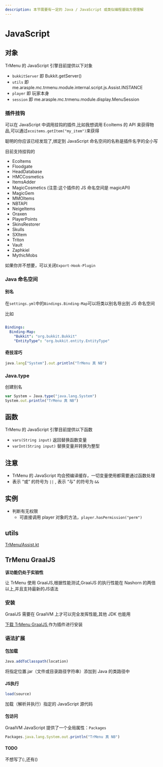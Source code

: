```yaml
---
description: 本节需要有一定的 Java / JavaScript 或类似编程基础方便理解
---
```


# JavaScript

## 对象

TrMenu 的 JavaScript 引擎目前提供以下对象

* `bukkitServer` 即 Bukkit.getServer\(\)
* `utils` 即 me.arasple.mc.trmenu.module.internal.script.js.Assist.INSTANCE
* `player` 即 玩家本身
* `session` 即 me.arasple.mc.trmenu.module.display.MenuSession

### 插件挂钩

可以在 JavaScript 中调用挂钩的插件,比如我想调用 EcoItems 的 API 来获得物品,可以通过`ecoitems.getItem("my_item")`来获得

聪明的你应该已经发现了,绑定到 JavaScript 命名空间的名称是插件名字的全小写

目前支持挂钩的

* EcoItems
* Floodgate
* HeadDatabase
* HMCCosmetics
* ItemsAdder
* MagicCosmetics (注意:这个插件的 JS 命名空间是 magicAPI)
* MagicGem
* MMOItems
* NBTAPI
* NeigeItems
* Oraxen
* PlayerPoints
* SkinsRestorer
* Skulls
* SXItem
* Triton
* Vault
* Zaphkiel
* MythicMobs

如果你并不想要，可以关闭`Export-Hook-Plugin`

### Java 命名空间

#### 别名

在`settings.yml`中的`Bindings.Binding-Map`可以将类以别名导出到 JS 命名空间

比如
```yaml

Bindings:
  Binding-Map:
    "Bukkit": "org.bukkit.Bukkit"
    "EntityType": "org.bukkit.entity.EntityType"
```

#### 奇技淫巧

```javascript
java.lang["System"].out.println("TrMenu 真 NB")
```

### Java.type

创建别名

```javascript
var System = Java.type("java.lang.System")
System.out.println("TrMenu 真 NB")
```

## 函数

TrMenu 的 JavaScript 引擎目前提供以下函数

* `vars(String input)`  返回替换函数变量
* `varInt(String input)` 替换变量并转换为整型

## 注意

* TrMenu 的 JavaScript 均会预编译缓存，一切变量使用都需要通过函数处理
* 表示 “或” 的符号为 `||` , 表示 “与” 的符号为 `&&`

## 实例

* 判断有无权限
  * 可直接调用 player 对象的方法，`player.hasPermission("perm")` 

## utils

[TrMenu/Assist.kt](https://github.com/TrPlugins/TrMenu/blob/stable/v3/plugin/src/main/kotlin/trplugins/menu/module/internal/script/js/Assist.kt)
## TrMenu GraalJS

**该功能仍处于实验性**

让 TrMenu 使用 GraalJS,根据性能测试,GraalJS 的执行性能在 Nashorn 的两倍以上,并且支持最新的JS语法

### 安装

GraalJS 需要在 GraalVM 上才可以完全发挥性能,其他 JDK 也能用

[下载 TrMenu GraalJS](https://github.com/lilingfengdev/TrMenu-Graal/releases/download/latest/TrMenu-Graal-all.jar),作为插件进行安装

### 语法扩展

#### 包加载

```javascript
Java.addToClasspath(location)
```

将指定位置.jar（文件或目录路径字符串）添加到 Java 的类路径中

#### JS执行

```javascript
load(source)
```

加载（解析并执行）指定的 JavaScript 源代码

#### 包访问

GraalVM JavaScript 提供了一个全局属性：`Packages`

```javascript
Packages.java.lang.System.out.println("TrMenu 真 NB")
```

#### TODO

不想写了(:,还有()